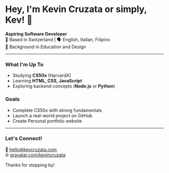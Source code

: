 # Hey, I'm Kevin Cruzata or simply, Kev! 👑

**Aspiring Software Developer**  
📍 Based in Switzerland | 🗣️ English, Italian, Filipino  
🎨 Background in Education and Design

---

### What I'm Up To
- Studying **CS50x** (HarvardX)
- Learning **HTML, CSS, JavaScript**
- Exploring backend concepts (**Node.js** or **Python**)

### Goals
- Complete CS50x with strong fundamentals
- Launch a real-world project on GitHub  
- Create Personal portfolio website

---

### Let's Connect!
📧 hello@kevcruzata.com  
🌐 [gravatar.com/kevincruzata](https://gravatar.com/kevincruzata)

Thanks for stopping by!
